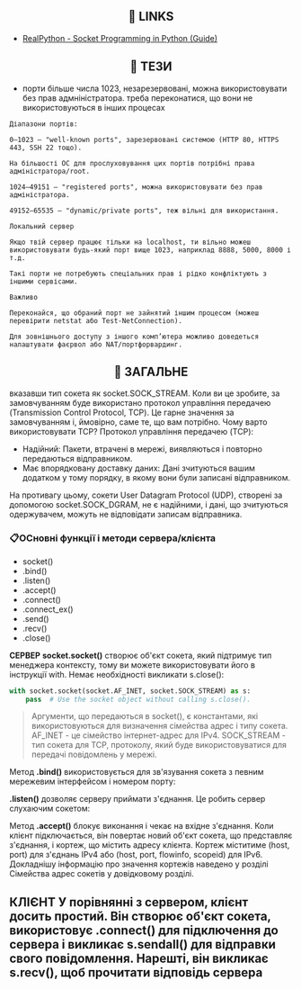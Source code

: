 
## <h2 style = 'text-align:center'><b>📌 LINKS</b></h2>
* [RealPython - Socket Programming in Python (Guide)](https://realpython.com/python-sockets/)

## <h2 style = 'text-align:center'><b>📌 ТЕЗИ</b></h2>

* порти більше числа 1023, незарезервовані, можна використовувати без прав адмніністратора. треба переконатися, що вони не використовуються в інших процесах
```mkdocs
Діапазони портів:

0–1023 — "well-known ports", зарезервовані системою (HTTP 80, HTTPS 443, SSH 22 тощо).

На більшості ОС для прослуховування цих портів потрібні права адміністратора/root.

1024–49151 — "registered ports", можна використовувати без прав адміністратора.

49152–65535 — "dynamic/private ports", теж вільні для використання.

Локальний сервер

Якщо твій сервер працює тільки на localhost, ти вільно можеш використовувати будь-який порт вище 1023, наприклад 8888, 5000, 8000 і т.д.

Такі порти не потребують спеціальних прав і рідко конфліктують з іншими сервісами.

Важливо

Переконайся, що обраний порт не зайнятий іншим процесом (можеш перевірити netstat або Test-NetConnection).

Для зовнішнього доступу з іншого комп’ютера можливо доведеться налаштувати фаєрвол або NAT/портфорвардинг.
```
## <h2 style = 'text-align:center'><b>📌 ЗАГАЛЬНЕ</b></h2>

вказавши тип сокета як socket.SOCK_STREAM. Коли ви це зробите, за замовчуванням буде використано протокол управління передачею (Transmission Control Protocol, TCP). Це гарне значення за замовчуванням і, ймовірно, саме те, що вам потрібно.
Чому варто використовувати TCP? Протокол управління передачею (TCP):
- Надійний: Пакети, втрачені в мережі, виявляються і повторно передаються відправником.
- Має впорядковану доставку даних: Дані зчитуються вашим додатком у тому порядку, в якому вони були записані відправником.

На противагу цьому, сокети User Datagram Protocol (UDP), створені за допомогою socket.SOCK_DGRAM, не є надійними, і дані, що зчитуються одержувачем, можуть не відповідати записам відправника.

### 📋ОСновні функції і методи сервера/клієнта
* socket()
* .bind()
* .listen()
* .accept()
* .connect()
* .connect_ex()
* .send()
* .recv()
* .close()


 **СЕРВЕР**
**socket.socket()** створює об'єкт сокета, який підтримує тип менеджера контексту, тому ви можете використовувати його в інструкції with. Немає необхідності викликати s.close():
```python
with socket.socket(socket.AF_INET, socket.SOCK_STREAM) as s:
    pass  # Use the socket object without calling s.close().
```
>Аргументи, що передаються в socket(), є константами, які використовуються для визначення сімейства адрес і типу сокета. AF_INET - це сімейство інтернет-адрес для IPv4. SOCK_STREAM - тип сокета для TCP, протоколу, який буде використовуватися для передачі повідомлень у мережі.


Метод **.bind()** використовується для зв'язування сокета з певним мережевим інтерфейсом і номером порту:

**.listen()** дозволяє серверу приймати з'єднання. Це робить сервер слухаючим сокетом:

Метод **.accept()** блокує виконання і чекає на вхідне з'єднання. Коли клієнт підключається, він повертає новий об'єкт сокета, що представляє з'єднання, і кортеж, що містить адресу клієнта. Кортеж міститиме (host, port) для з'єднань IPv4 або (host, port, flowinfo, scopeid) для IPv6. Докладнішу інформацію про значення кортежів наведено у розділі Сімейства адрес сокетів у довідковому розділі.

**КЛІЄНТ**
У порівнянні з сервером, клієнт досить простий. Він створює об'єкт сокета, використовує .connect() для підключення до сервера і викликає s.sendall() для відправки свого повідомлення. Нарешті, він викликає s.recv(), щоб прочитати відповідь сервера
---